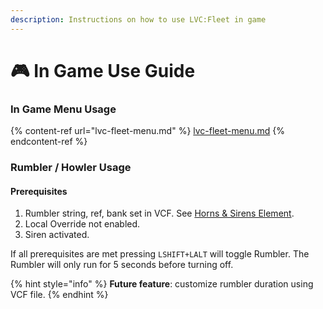 ```yaml
---
description: Instructions on how to use LVC:Fleet in game
---
```


# 🎮 In Game Use Guide

### In Game Menu Usage

{% content-ref url="lvc-fleet-menu.md" %}
[lvc-fleet-menu.md](lvc-fleet-menu.md)
{% endcontent-ref %}

### Rumbler / Howler Usage

#### Prerequisites

1. Rumbler string, ref, bank set in VCF. See [Horns & Sirens Element](../../installation-and-configuration/customize-vcfs.md#horns-sirens-elements).
2. Local Override not enabled.
3. Siren activated.

If all prerequisites are met pressing `LSHIFT+LALT` will toggle Rumbler. The Rumbler will only run for 5 seconds before turning off.&#x20;

{% hint style="info" %}
**Future feature**: customize rumbler duration using VCF file.
{% endhint %}
